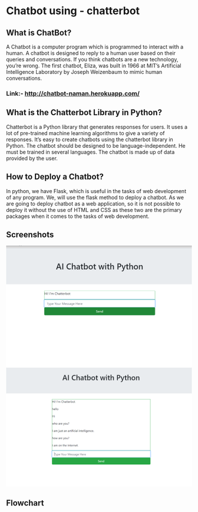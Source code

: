 # Chatbot using - chatterbot
## What is ChatBot?
A Chatbot is a computer program which is programmed to interact with a human. A chatbot is designed to reply to a human user based on their queries and conversations. If you think chatbots are a new technology, you’re wrong. The first chatbot, Eliza, was built in 1966 at MIT’s Artificial Intelligence Laboratory by Joseph Weizenbaum to mimic human conversations.
### Link:- http://chatbot-naman.herokuapp.com/

## What is the Chatterbot Library in Python?
Chatterbot is a Python library that generates responses for users. It uses a lot of pre-trained machine learning algorithms to give a variety of responses. It’s easy to create chatbots using the chatterbot library in Python. The chatbot should be designed to be language-independent. He must be trained in several languages. The chatbot is made up of data provided by the user.

## How to Deploy a Chatbot?
In python, we have Flask, which is useful in the tasks of web development of any program. We, will use the flask method to deploy a chatbot.
As we are going to deploy chatbot as a web application, so it is not possible to deploy it without the use of HTML and CSS as these two are the primary packages when it comes to the tasks of web development.

## Screenshots
![](https://github.com/namanbansal01/chatbot-chatterbot/blob/main/Screenshot%201.png)
![](https://github.com/namanbansal01/chatbot-chatterbot/blob/main/Screenshot%202.png)

## Flowchart
![]()
